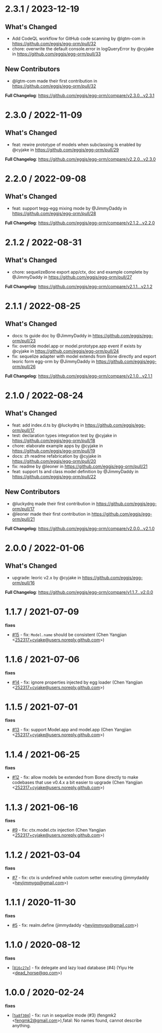 2.3.1 / 2023-12-19
==================

## What's Changed
* Add CodeQL workflow for GitHub code scanning by @lgtm-com in https://github.com/eggjs/egg-orm/pull/32
* chore: overwrite the default console.error in logQueryError by @cyjake in https://github.com/eggjs/egg-orm/pull/33

## New Contributors
* @lgtm-com made their first contribution in https://github.com/eggjs/egg-orm/pull/32

**Full Changelog**: https://github.com/eggjs/egg-orm/compare/v2.3.0...v2.3.1

2.3.0 / 2022-11-09
==================

## What's Changed
* feat: rewire prototype of models when subclassing is enabled by @cyjake in https://github.com/eggjs/egg-orm/pull/29


**Full Changelog**: https://github.com/eggjs/egg-orm/compare/v2.2.0...v2.3.0

2.2.0 / 2022-09-08
==================

## What's Changed
* feat: support tegg-egg mixing mode by @JimmyDaddy in https://github.com/eggjs/egg-orm/pull/28


**Full Changelog**: https://github.com/eggjs/egg-orm/compare/v2.1.2...v2.2.0

2.1.2 / 2022-08-31
==================

## What's Changed
* chore: sequelizeBone export app/ctx, doc and example complete by @JimmyDaddy in https://github.com/eggjs/egg-orm/pull/27

**Full Changelog**: https://github.com/eggjs/egg-orm/compare/v2.1.1...v2.1.2

2.1.1 / 2022-08-25
==================

## What's Changed
* docs: ts guide doc by @JimmyDaddy in https://github.com/eggjs/egg-orm/pull/23
* fix: override model.app or model.prototype.app event if exists by @cyjake in https://github.com/eggjs/egg-orm/pull/24
* fix:  sequelize adapter with model extends from Bone directly and export leoric form egg-orm by @JimmyDaddy in https://github.com/eggjs/egg-orm/pull/26


**Full Changelog**: https://github.com/eggjs/egg-orm/compare/v2.1.0...v2.1.1

2.1.0 / 2022-08-24
==================

## What's Changed
* feat: add index.d.ts by @luckydrq in https://github.com/eggjs/egg-orm/pull/17
* test: declaration types integration test by @cyjake in https://github.com/eggjs/egg-orm/pull/18
* chore: elaborate example apps by @cyjake in https://github.com/eggjs/egg-orm/pull/19
* docs: zh readme refabrication by @cyjake in https://github.com/eggjs/egg-orm/pull/20
* fix: readme by @leoner in https://github.com/eggjs/egg-orm/pull/21
* feat: support ts and class model definition by @JimmyDaddy in https://github.com/eggjs/egg-orm/pull/22

## New Contributors
* @luckydrq made their first contribution in https://github.com/eggjs/egg-orm/pull/17
* @leoner made their first contribution in https://github.com/eggjs/egg-orm/pull/21

**Full Changelog**: https://github.com/eggjs/egg-orm/compare/v2.0.0...v2.1.0

2.0.0 / 2022-01-06
==================

## What's Changed
* upgrade: leoric v2.x by @cyjake in https://github.com/eggjs/egg-orm/pull/16


**Full Changelog**: https://github.com/eggjs/egg-orm/compare/v1.1.7...v2.0.0

1.1.7 / 2021-07-09
==================

**fixes**
  * [#15](https://github.com/eggjs/egg-orm/pull/15) - fix: `Model.name` should be consistent (Chen Yangjian <<252317+cyjake@users.noreply.github.com>>)

1.1.6 / 2021-07-06
==================

**fixes**
  * [#14](https://github.com/eggjs/egg-orm/pull/14) - fix: ignore properties injected by egg loader (Chen Yangjian <<252317+cyjake@users.noreply.github.com>>)

1.1.5 / 2021-07-01
==================

**fixes**
  * [#13](https://github.com/eggjs/egg-orm/pull/13) - fix: support Model.app and model.app (Chen Yangjian <<252317+cyjake@users.noreply.github.com>>)

1.1.4 / 2021-06-25
==================

**fixes**
  * [#12](https://github.com/eggjs/egg-orm/pull/12) - fix: allow models be extended from Bone directly to make codebases that use v0.4.x a bit easier to upgrade (Chen Yangjian <<252317+cyjake@users.noreply.github.com>>)

1.1.3 / 2021-06-16
==================

**fixes**
  * [#9](https://github.com/eggjs/egg-orm/pull/9) - fix: ctx.model.ctx injection (Chen Yangjian <<252317+cyjake@users.noreply.github.com>>)

1.1.2 / 2021-03-04
==================

**fixes**
  * [#7](https://github.com/eggjs/egg-orm/pull/7) - fix: ctx is undefined while custom setter executing (jimmydaddy <<heyjimmygo@gmail.com>>)

1.1.1 / 2020-11-30
==================

**fixes**
  * [#5](https://github.com/eggjs/egg-orm/pull/5) - fix: realm.define (jimmydaddy <<heyjimmygo@gmail.com>>)

1.1.0 / 2020-08-12
==================

**fixes**
  * [[`816c27e`](http://github.com/eggjs/egg-orm/commit/816c27ef33b8fc19e43cb0dfa835ff737c8f3551)] - fix delegate and lazy load database (#4) (Yiyu He <<dead_horse@qq.com>>)

1.0.0 / 2020-02-24
==================

**fixes**
  * [[`5a8f304`](http://github.com/eggjs/egg-orm/commit/5a8f304177d59381391e890d92f9e7acd923ca76)] - fix: run in sequelize mode (#3) (fengmk2 <<fengmk2@gmail.com>>),fatal: No names found, cannot describe anything.
